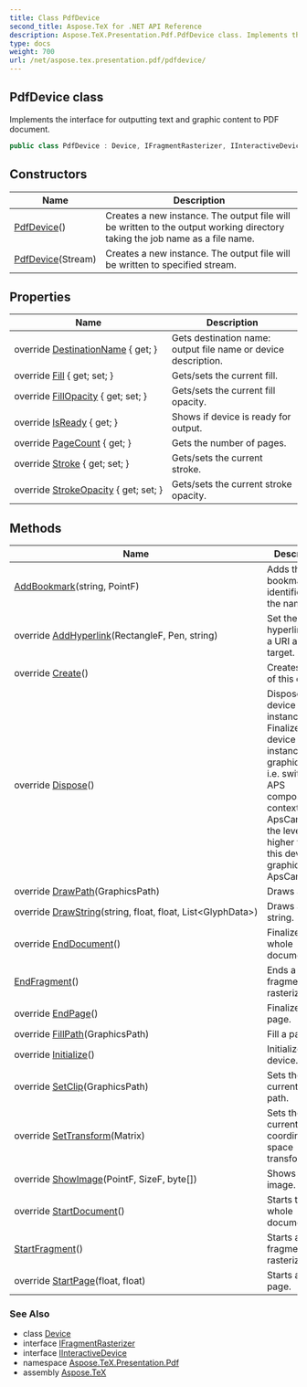 ```yaml
---
title: Class PdfDevice
second_title: Aspose.TeX for .NET API Reference
description: Aspose.TeX.Presentation.Pdf.PdfDevice class. Implements the interface for outputting text and graphic content to PDF document
type: docs
weight: 700
url: /net/aspose.tex.presentation.pdf/pdfdevice/
---
```

## PdfDevice class

Implements the interface for outputting text and graphic content to PDF document.

```csharp
public class PdfDevice : Device, IFragmentRasterizer, IInteractiveDevice
```

## Constructors

| Name | Description |
| --- | --- |
| [PdfDevice](pdfdevice/#constructor)() | Creates a new instance. The output file will be written to the output working directory taking the job name as a file name. |
| [PdfDevice](pdfdevice/#constructor_1)(Stream) | Creates a new instance. The output file will be written to specified stream. |

## Properties

| Name | Description |
| --- | --- |
| override [DestinationName](../../aspose.tex.presentation.pdf/pdfdevice/destinationname/) { get; } | Gets destination name: output file name or device description. |
| override [Fill](../../aspose.tex.presentation.pdf/pdfdevice/fill/) { get; set; } | Gets/sets the current fill. |
| override [FillOpacity](../../aspose.tex.presentation.pdf/pdfdevice/fillopacity/) { get; set; } | Gets/sets the current fill opacity. |
| override [IsReady](../../aspose.tex.presentation.pdf/pdfdevice/isready/) { get; } | Shows if device is ready for output. |
| override [PageCount](../../aspose.tex.presentation.pdf/pdfdevice/pagecount/) { get; } | Gets the number of pages. |
| override [Stroke](../../aspose.tex.presentation.pdf/pdfdevice/stroke/) { get; set; } | Gets/sets the current stroke. |
| override [StrokeOpacity](../../aspose.tex.presentation.pdf/pdfdevice/strokeopacity/) { get; set; } | Gets/sets the current stroke opacity. |

## Methods

| Name | Description |
| --- | --- |
| [AddBookmark](../../aspose.tex.presentation.pdf/pdfdevice/addbookmark/)(string, PointF) | Adds the bookmark identified by the name. |
| override [AddHyperlink](../../aspose.tex.presentation.pdf/pdfdevice/addhyperlink/)(RectangleF, Pen, string) | Set the hyperlink with a URI as its target. |
| override [Create](../../aspose.tex.presentation.pdf/pdfdevice/create/)() | Creates a copy of this device. |
| override [Dispose](../../aspose.tex.presentation.pdf/pdfdevice/dispose/)() | Disposes this device instance. Finalizes this device instance graphics state, i.e. switches APS composing context to the ApsCanvas of the level higher then this device's graphics state ApsCanvas. |
| override [DrawPath](../../aspose.tex.presentation.pdf/pdfdevice/drawpath/)(GraphicsPath) | Draws a path. |
| override [DrawString](../../aspose.tex.presentation.pdf/pdfdevice/drawstring/)(string, float, float, List&lt;GlyphData&gt;) | Draws a text string. |
| override [EndDocument](../../aspose.tex.presentation.pdf/pdfdevice/enddocument/)() | Finalizes the whole document. |
| [EndFragment](../../aspose.tex.presentation.pdf/pdfdevice/endfragment/)() | Ends a fragment to rasterize. |
| override [EndPage](../../aspose.tex.presentation.pdf/pdfdevice/endpage/)() | Finalizes a page. |
| override [FillPath](../../aspose.tex.presentation.pdf/pdfdevice/fillpath/)(GraphicsPath) | Fill a path. |
| override [Initialize](../../aspose.tex.presentation.pdf/pdfdevice/initialize/)() | Initializes the device. |
| override [SetClip](../../aspose.tex.presentation.pdf/pdfdevice/setclip/)(GraphicsPath) | Sets the current clip path. |
| override [SetTransform](../../aspose.tex.presentation.pdf/pdfdevice/settransform/)(Matrix) | Sets the current coordinate space transformation. |
| override [ShowImage](../../aspose.tex.presentation.pdf/pdfdevice/showimage/)(PointF, SizeF, byte[]) | Shows a raster image. |
| override [StartDocument](../../aspose.tex.presentation.pdf/pdfdevice/startdocument/)() | Starts the whole document. |
| [StartFragment](../../aspose.tex.presentation.pdf/pdfdevice/startfragment/)() | Starts a fragment to rasterize. |
| override [StartPage](../../aspose.tex.presentation.pdf/pdfdevice/startpage/)(float, float) | Starts a new page. |

### See Also

* class [Device](../../aspose.tex.presentation/device/)
* interface [IFragmentRasterizer](../../aspose.tex.presentation/ifragmentrasterizer/)
* interface [IInteractiveDevice](../../aspose.tex.presentation/iinteractivedevice/)
* namespace [Aspose.TeX.Presentation.Pdf](../../aspose.tex.presentation.pdf/)
* assembly [Aspose.TeX](../../)


